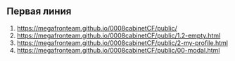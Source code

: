 ## Первая линия
1. <https://megafronteam.github.io/0008cabinetCF/public/>
2. <https://megafronteam.github.io/0008cabinetCF/public/1.2-empty.html>
3. <https://megafronteam.github.io/0008cabinetCF/public/2-my-profile.html>
4. <https://megafronteam.github.io/0008cabinetCF/public/00-modal.html>